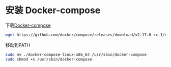 # 安装 Docker-compose

下载[Docker-compose](https://github.com/docker/compose/releases)

```bash
wget https://github.com/docker/compose/releases/download/v2.17.0-rc.1/docker-compose-linux-x86_64
```

移动到PATH

```bash
sudo mv ./docker-compose-linux-x86_64 /usr/sbin/docker-compose
sudo chmod +x /usr/sbin/docker-compose
```
